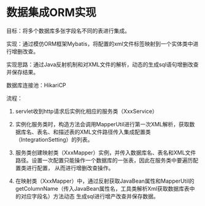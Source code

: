 # 数据集成ORM实现

目标：将多个数据库多张字段名不同的表进行集成。

实现：通过模仿ORM框架Mybatis，将配置的xml文件标签映射到一个实体类中进行增删改查。

实现思路：通过Java反射机制和对XML文件的解析，动态的生成sql语句增删改查并保存结果。

数据库连接池：HikariCP

流程：

1. servlet收到http请求后实例化相应的服务类（XxxService）

2. 实例化服务类时，构造方法会调用MapperUtil进行第一次XML解析，获取数据库名、表名、和描述表的XML文件路径传入集成配置类（IntegrationSetting）的列表。

3. 服务类创建映射类（XxxMapper）实例，并传入数据库名、表名和XML文件路径。设置一次配置只能操作一个数据库的一张表，因此在服务类中要遍历配置类进行配置，
从而进行增删改查操作。

4. 在映射类（XxxMapper）中，通过反射获取JavaBean属性和MapperUtil的getColumnName（传入JavaBean属性名，工具类解析Xml获取数据库表中的对应字段名）方法动态
生成sql进行增产改查并保存数据。